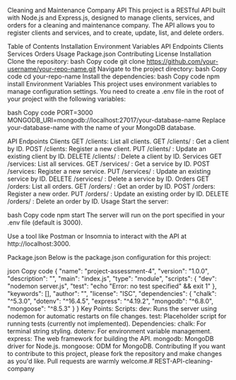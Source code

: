 Cleaning and Maintenance Company API
This project is a RESTful API built with Node.js and Express.js, designed to manage clients, services, and orders for a cleaning and maintenance company. The API allows you to register clients and services, and to create, update, list, and delete orders.

Table of Contents
Installation
Environment Variables
API Endpoints
Clients
Services
Orders
Usage
Package.json
Contributing
License
Installation
Clone the repository:
bash
Copy code
git clone https://github.com/your-username/your-repo-name.git
Navigate to the project directory:
bash
Copy code
cd your-repo-name
Install the dependencies:
bash
Copy code
npm install
Environment Variables
This project uses environment variables to manage configuration settings. You need to create a .env file in the root of your project with the following variables:

bash
Copy code
PORT=3000
MONGODB_URI=mongodb://localhost:27017/your-database-name
Replace your-database-name with the name of your MongoDB database.

API Endpoints
Clients
GET /clients: List all clients.
GET /clients/
: Get a client by ID.
POST /clients: Register a new client.
PUT /clients/
: Update an existing client by ID.
DELETE /clients/
: Delete a client by ID.
Services
GET /services: List all services.
GET /services/
: Get a service by ID.
POST /services: Register a new service.
PUT /services/
: Update an existing service by ID.
DELETE /services/
: Delete a service by ID.
Orders
GET /orders: List all orders.
GET /orders/
: Get an order by ID.
POST /orders: Register a new order.
PUT /orders/
: Update an existing order by ID.
DELETE /orders/
: Delete an order by ID.
Usage
Start the server:

bash
Copy code
npm start
The server will run on the port specified in your .env file (default is 3000).

Use a tool like Postman or Insomnia to interact with the API at http://localhost:3000.

Package.json
Below is the package.json configuration for this project:

json
Copy code
{
  "name": "project-assessment-4",
  "version": "1.0.0",
  "description": "",
  "main": "index.js",
  "type": "module",
  "scripts": {
    "dev": "nodemon server.js",
    "test": "echo \"Error: no test specified\" && exit 1"
  },
  "keywords": [],
  "author": "",
  "license": "ISC",
  "dependencies": {
    "chalk": "^5.3.0",
    "dotenv": "^16.4.5",
    "express": "^4.19.2",
    "mongodb": "^6.8.0",
    "mongoose": "^8.5.3"
  }
}
Key Points:
Scripts:
dev: Runs the server using nodemon for automatic restarts on file changes.
test: Placeholder script for running tests (currently not implemented).
Dependencies:
chalk: For terminal string styling.
dotenv: For environment variable management.
express: The web framework for building the API.
mongodb: MongoDB driver for Node.js.
mongoose: ODM for MongoDB.
Contributing
If you want to contribute to this project, please fork the repository and make changes as you'd like. Pull requests are warmly welcome.#   R E S T - A P I - c l e a n i n g - c o m p a n y  
 